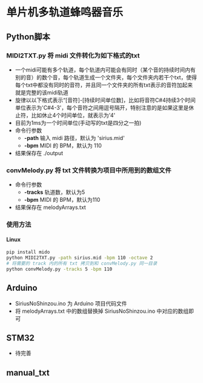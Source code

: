 # 单片机多轨道蜂鸣器音乐
## Python脚本
### MIDI2TXT.py 将 midi 文件转化为如下格式的txt
- 一个midi可能有多个轨道，每个轨道内可能会有同时（某个音的持续时间内有别的音）的数个音，每个轨道生成一个文件夹，每个文件夹内若干个txt，使得每个txt中都没有同时的音符，并且同一个文件夹的所有txt表示的音符加起来就是完整的该midi轨道
- 旋律以以下格式表示“[音符]-[持续时间单位数]，比如将音符C#4持续3个时间单位表示为'C#4-3'，每个音符之间用逗号隔开，特别注意的是如果这里是休止符，比如休止4个时间单位，就表示为'4'
- 目前为1ms为一个时间单位(手动写的txt是四分之一拍)
- 命令行参数
  - **-path** 输入 midi 路径，默认为 'sirius.mid'
  - **-bpm** MIDI 的 BPM，默认为 110
- 结果保存在 ./output
### convMelody.py 将 txt 文件转换为项目中所用到的数组文件
- 命令行参数
  - **-tracks** 轨道数，默认为5
  - **-bpm** MIDI 的 BPM，默认为110
- 结果保存在 melodyArrays.txt
### 使用方法
#### Linux
```bash
pip install mido
python MIDI2TXT.py -path sirius.mid -bpm 110 -octave 2
# 将需要的 track 内的所有 txt 拷贝到和 convMelody.py 同一目录
python convMelody.py -tracks 5 -bpm 110
```
## Arduino
- SiriusNoShinzou.ino 为 Arduino 项目代码文件
- 将 melodyArrays.txt 中的数组替换掉 SiriusNoShinzou.ino 中对应的数组即可
## STM32
- 待完善
## manual_txt